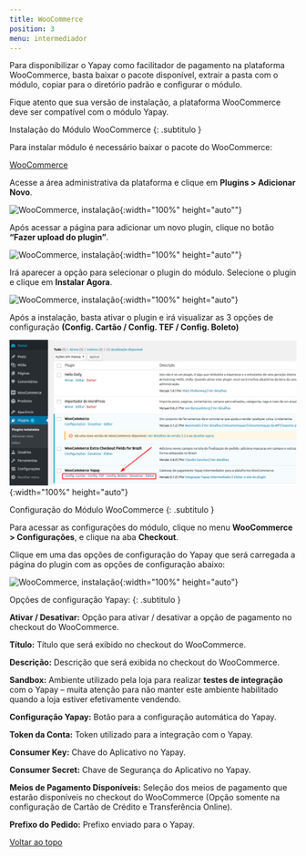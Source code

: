 ```yaml
---
title: WooCommerce
position: 3
menu: intermediador
---
```


Para disponibilizar o Yapay como facilitador de pagamento na plataforma WooCommerce, basta baixar o pacote disponível, extrair a pasta com o módulo, copiar para o diretório padrão e configurar o módulo.

Fique atento que sua versão de instalação, a plataforma WooCommerce deve ser compatível com o módulo Yapay.

Instalação do Módulo WooCommerce
{: .subtitulo }

Para instalar módulo é necessário baixar o pacote do WooCommerce:

<a href="http://integracao.traycheckout.com.br/documentacao/download/yapay/woocommerce/woocommerce-yapay-intermediador_v0.2.0.zip" class="btn  btn-default btn-wide btn-call-to-action btnMagento"><i class="fa fa-arrow-circle-down" aria-hidden="true"></i>WooCommerce</a>

Acesse a área administrativa da plataforma e clique em **Plugins > Adicionar Novo**.

![WooCommerce, instalação](/images/intermediador/conteudo/install_woocommerce_1.png "WooCommerce, instalação"){:width="100%" height="auto""}

Após acessar a página para adicionar um novo plugin, clique no botão **“Fazer upload do plugin”**.

![WooCommerce, instalação](/images/intermediador/conteudo/install_woocommerce_2.png "WooCommerce, instalação"){:width="100%" height="auto""}

Irá aparecer a opção para selecionar o plugin do módulo. Selecione o plugin e clique em **Instalar Agora**.

![WooCommerce, instalação](/images/intermediador/conteudo/install_woocommerce_3.png "WooCommerce, instalação"){:width="100%" height="auto"}

Após a instalação, basta ativar o plugin e irá visualizar as 3 opções de configuração **(Config. Cartão / Config. TEF / Config. Boleto)**

![WooCommerce, instalação](/images/intermediador/conteudo/install_woocommerce_4.png "WooCommerce, instalação"){:width="100%" height="auto"}


Configuração do Módulo WooCommerce
{: .subtitulo }

Para acessar as configurações do módulo, clique no menu **WooCommerce > Configurações**, e clique na aba **Checkout**.

Clique em uma das opções de configuração do Yapay que será carregada a página do plugin com as opções de configuração abaixo:

![WooCommerce, instalação](/images/intermediador/conteudo/install_woocommerce_5.png "WooCommerce, instalação"){:width="100%" height="auto"}


Opções de configuração Yapay:
{: .subtitulo }

**Ativar / Desativar:** Opção para ativar / desativar a opção de pagamento no checkout do WooCommerce.

**Título:** Título que será exibido no checkout do WooCommerce.

**Descrição:** Descrição que será exibida no checkout do WooCommerce.

**Sandbox:** Ambiente utilizado pela loja para realizar **testes de integração** com o Yapay – muita atenção para não manter este ambiente habilitado quando a loja estiver efetivamente vendendo.

**Configuração Yapay:** Botão para a configuração automática do Yapay.

**Token da Conta:** Token utilizado para a integração com o Yapay.

**Consumer Key:** Chave do Aplicativo no Yapay.

**Consumer Secret:** Chave de Segurança do Aplicativo no Yapay.

**Meios de Pagamento Disponíveis:** Seleção dos meios de pagamento que estarão disponíveis no checkout do WooCommerce (Opção somente na configuração de Cartão de Crédito e Transferência Online).

**Prefixo do Pedido:** Prefixo enviado para o Yapay.



<div class="voltar-ao-topo"><a href="#"><i class="fa fa-arrow-up" aria-hidden="true"></i>Voltar ao topo</a></div>